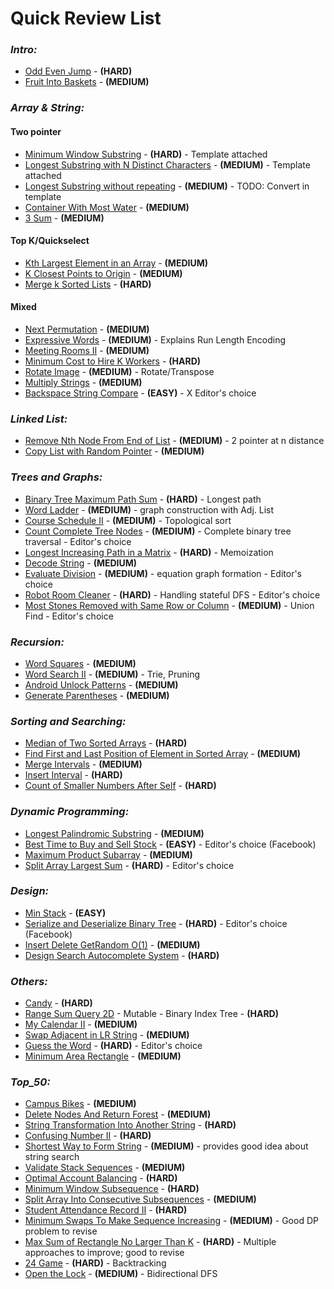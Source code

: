 # **Quick Review List**

### _**Intro:**_
* [Odd Even Jump](intro/OddEvenJump.java) - **(HARD)**
* [Fruit Into Baskets](intro/FruitIntoBaskets.java) - **(MEDIUM)**

### _**Array & String:**_
#### **Two pointer**
* [Minimum Window Substring](arraynstring/MinimumWindowSubstring.java) - **(HARD)** - Template attached
* [Longest Substring with N Distinct Characters](arraynstring/LongestSubstrWithNDistinctChars.java) - **(MEDIUM)** - Template attached
* [Longest Substring without repeating](arraynstring/LongestSubstringWithourRepeat.java) - **(MEDIUM)** - TODO: Convert in template
* [Container With Most Water](arraynstring/ContainerWithMostWater.java) - **(MEDIUM)**
* [3 Sum](arraynstring/ThreeSum.java) - **(MEDIUM)**
#### **Top K/Quickselect**
* [Kth Largest Element in an Array](arraynstring/KthLargestInArray.java) - **(MEDIUM)**
* [K Closest Points to Origin](arraynstring/KClosestPointsToOrigin.java) - **(MEDIUM)**
* [Merge k Sorted Lists](arraynstring/MergeKLists.java) - **(HARD)**
#### **Mixed**
* [Next Permutation](arraynstring/NextPermutation.java) - **(MEDIUM)**
* [Expressive Words](arraynstring/ExpressiveWords.java) - **(MEDIUM)** - Explains Run Length Encoding
* [Meeting Rooms II](arraynstring/MeetingRoomsII.java) - **(MEDIUM)**
* [Minimum Cost to Hire K Workers](arraynstring/MinCostToHireKWorkers.java) - **(HARD)**
* [Rotate Image](arraynstring/RotateImage.java) - **(MEDIUM)** - Rotate/Transpose
* [Multiply Strings](arraynstring/MultiplyString.java) - **(MEDIUM)**
* [Backspace String Compare](arraynstring/BackspaceStringCompare.java) - **(EASY)** - X Editor's choice

### _**Linked List:**_
* [Remove Nth Node From End of List](list/RemoveNthNodeFromEnd.java) - **(MEDIUM)** - 2 pointer at n distance
* [Copy List with Random Pointer](list/CopyListwithRandomPointer.java) - **(MEDIUM)**

### _**Trees and Graphs:**_
* [Binary Tree Maximum Path Sum](treesngrapsh/BinaryTreeMaxPathSum.java) - **(HARD)** - Longest path
* [Word Ladder](treesngrapsh/WordLadder.java) - **(MEDIUM)** - graph construction with Adj. List
* [Course Schedule II](treesngrapsh/CourseScheduleII.java) - **(MEDIUM)** - Topological sort
* [Count Complete Tree Nodes](treesngrapsh/CountCompleteTreeNodes.java) - **(MEDIUM)** - Complete binary tree traversal - Editor's choice
* [Longest Increasing Path in a Matrix](treesngrapsh/LongestIncreasingPathInMatrix.java) - **(HARD)** - Memoization
* [Decode String](treesngrapsh/DecodeString.java) - **(MEDIUM)**
* [Evaluate Division](treesngrapsh/EvaluateDivision.java) - **(MEDIUM)** - equation graph formation - Editor's choice
* [Robot Room Cleaner](treesngrapsh/RobotRoomCleaner.java) - **(HARD)** - Handling stateful DFS - Editor's choice
* [Most Stones Removed with Same Row or Column](treesngrapsh/MostStonesRemovedWithSameRowOrColumn.java) - **(MEDIUM)** - Union Find - Editor's choice

### _**Recursion:**_
* [Word Squares](recursion/WordSquares.java) - **(MEDIUM)**
* [Word Search II](recursion/WordSearchII.java) - **(MEDIUM)** - Trie, Pruning
* [Android Unlock Patterns](recursion/AndroidUnlockPatterns.java) - **(MEDIUM)**
* [Generate Parentheses](recursion/GenerateParenthesis.java) - **(MEDIUM)**

### _**Sorting and Searching:**_
* [Median of Two Sorted Arrays](sortnsearch/MedianOfTwoSortedArray.java) - **(HARD)**
* [Find First and Last Position of Element in Sorted Array](sortnsearch/FirstAndLastOfSortedArray.java) - **(MEDIUM)**
* [Merge Intervals](sortnsearch/MergeIntervals.java) - **(MEDIUM)**
* [Insert Interval](sortnsearch/InsertInterval.java) - **(HARD)**
* [Count of Smaller Numbers After Self](sortnsearch/CountSmallerNumAfterSelf.java) - **(HARD)**

### _**Dynamic Programming:**_
* [Longest Palindromic Substring](dp/LongestPalindromicSubstring.java) - **(MEDIUM)**
* [Best Time to Buy and Sell Stock](dp/BestTimeToBuyAndSellStock.java) - **(EASY)** - Editor's choice (Facebook)
* [Maximum Product Subarray](dp/MaximumProductSubarray.java) - **(MEDIUM)**
* [Split Array Largest Sum](dp/SplitArrayLargestSum.java) - **(HARD)** - Editor's choice

### _**Design:**_
* [Min Stack](design/MinStack.java) - **(EASY)**
* [Serialize and Deserialize Binary Tree](design/SerializeDeserializeBinaryTree.java) - **(HARD)** - Editor's choice (Facebook)
* [Insert Delete GetRandom O(1)](design/InsertDeleteGetRandomInConstantTIme.java) - **(MEDIUM)**
* [Design Search Autocomplete System](design/DesignSearchAutocompleteSystem.java) - **(HARD)**

### _**Others:**_
* [Candy](others/Candy.java) - **(HARD)**
* [Range Sum Query 2D](others/RangeSumQuery2DMutable.java) - Mutable - Binary Index Tree - **(HARD)**
* [My Calendar II](others/MyCalendarII.java) - **(MEDIUM)**
* [Swap Adjacent in LR String](others/SwapAdjacentInLRString.java) - **(MEDIUM)**
* [Guess the Word](others/GuessTheWord.java) - **(HARD)** - Editor's choice
* [Minimum Area Rectangle](others/MinimumAreaRectangle.java) - **(MEDIUM)**

### _**Top_50:**_
* [Campus Bikes](ztopfifty/CampusBikes.java) - **(MEDIUM)**
* [Delete Nodes And Return Forest](ztopfifty/DeleteNodesAndReturnForest.java) - **(MEDIUM)**
* [String Transformation Into Another String](ztopfifty/StringTransformsIntoAnotherString.java) - **(HARD)**
* [Confusing Number II](ztopfifty/ConfusingNumberII.java) - **(HARD)**
* [Shortest Way to Form String](ztopfifty/ShortestWayToFormString.java) - **(MEDIUM)** - provides good idea about string search
* [Validate Stack Sequences](ztopfifty/ValidateStackSequences.java) - **(MEDIUM)**
* [Optimal Account Balancing](ztopfifty/OptimalAccountBalancing.java) - **(HARD)**
* [Minimum Window Subsequence](ztopfifty/MinimumWindowSubsequence.java) - **(HARD)**
* [Split Array Into Consecutive Subsequences](ztopfifty/SplitArrayintoConsecutiveSubsequences.java) - **(MEDIUM)**
* [Student Attendance Record II](ztopfifty/StudentAttendanceRecordII.java) - **(HARD)**
* [Minimum Swaps To Make Sequence Increasing](ztopfifty/MinSwapsToMakeSeqIncreasing.java) - **(MEDIUM)** - Good DP problem to revise
* [Max Sum of Rectangle No Larger Than K](ztopfifty/MaxSumOfRectangleNoLargerThanK.java) - **(HARD)** - Multiple approaches to improve; good to revise
* [24 Game](ztopfifty/TwentyFourGame.java) - **(HARD)** - Backtracking
* [Open the Lock](ztopfifty/OpenTheLock.java) - **(MEDIUM)** - Bidirectional DFS
